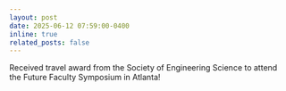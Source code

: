 ```yaml
---
layout: post
date: 2025-06-12 07:59:00-0400
inline: true
related_posts: false
---
```


Received travel award from the Society of Engineering Science to attend the Future Faculty Symposium in Atlanta! 
